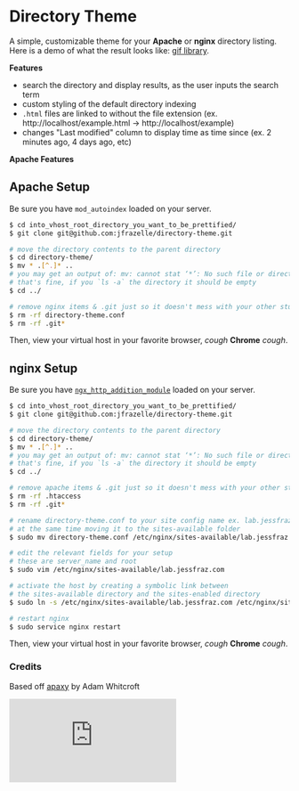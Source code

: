 # Directory Theme
A simple, customizable theme for your **Apache** or **nginx** directory listing.
Here is a demo of what the result looks like: [gif library](http://gifs.jessfraz.com).

**Features**

- search the directory and display results, as the user inputs the search term
- custom styling of the default directory indexing
- ```.html``` files are linked to without the file extension (ex. http://localhost/example.html -> http://localhost/example)
- changes "Last modified" column to display time as time since (ex. 2 minutes ago, 4 days ago, etc)

**Apache Features**

## Apache Setup
Be sure you have ```mod_autoindex``` loaded on your server.

```bash
$ cd into_vhost_root_directory_you_want_to_be_prettified/
$ git clone git@github.com:jfrazelle/directory-theme.git

# move the directory contents to the parent directory
$ cd directory-theme/
$ mv * .[^.]* ..
# you may get an output of: mv: cannot stat ‘*’: No such file or directory
# that's fine, if you `ls -a` the directory it should be empty
$ cd ../

# remove nginx items & .git just so it doesn't mess with your other stuff
$ rm -rf directory-theme.conf
$ rm -rf .git*
```

Then, view your virtual host in your favorite browser, *cough* **Chrome** *cough*.

## nginx Setup
Be sure you have [```ngx_http_addition_module```](http://nginx.org/en/docs/http/ngx_http_addition_module.html) loaded on your server.

```bash
$ cd into_vhost_root_directory_you_want_to_be_prettified/
$ git clone git@github.com:jfrazelle/directory-theme.git

# move the directory contents to the parent directory
$ cd directory-theme/
$ mv * .[^.]* ..
# you may get an output of: mv: cannot stat ‘*’: No such file or directory
# that's fine, if you `ls -a` the directory it should be empty
$ cd ../

# remove apache items & .git just so it doesn't mess with your other stuff
$ rm -rf .htaccess
$ rm -rf .git*

# rename directory-theme.conf to your site config name ex. lab.jessfraz.com
# at the same time moving it to the sites-available folder
$ sudo mv directory-theme.conf /etc/nginx/sites-available/lab.jessfraz.com

# edit the relevant fields for your setup
# these are server_name and root
$ sudo vim /etc/nginx/sites-available/lab.jessfraz.com

# activate the host by creating a symbolic link between
# the sites-available directory and the sites-enabled directory
$ sudo ln -s /etc/nginx/sites-available/lab.jessfraz.com /etc/nginx/sites-enabled/lab.jessfraz.com

# restart nginx
$ sudo service nginx restart
```

Then, view your virtual host in your favorite browser, *cough* **Chrome** *cough*.

### Credits
Based off [apaxy](https://github.com/AdamWhitcroft/Apaxy) by Adam Whitcroft


[![Analytics](https://ga-beacon.appspot.com/UA-29404280-16/directory-theme/README.md)](https://github.com/jfrazelle/directory-theme)